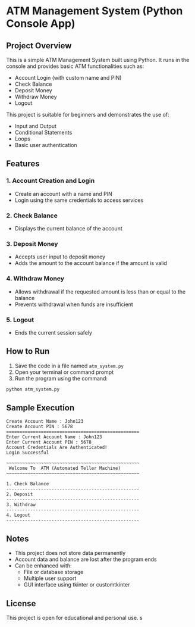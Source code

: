 # ATM Management System (Python Console App)

## Project Overview

This is a simple ATM Management System built using Python. It runs in the console and provides basic ATM functionalities such as:

- Account Login (with custom name and PIN)
- Check Balance
- Deposit Money
- Withdraw Money
- Logout

This project is suitable for beginners and demonstrates the use of:
- Input and Output
- Conditional Statements
- Loops
- Basic user authentication

## Features

### 1. Account Creation and Login
- Create an account with a name and PIN
- Login using the same credentials to access services

### 2. Check Balance
- Displays the current balance of the account

### 3. Deposit Money
- Accepts user input to deposit money
- Adds the amount to the account balance if the amount is valid

### 4. Withdraw Money
- Allows withdrawal if the requested amount is less than or equal to the balance
- Prevents withdrawal when funds are insufficient

### 5. Logout
- Ends the current session safely

## How to Run

1. Save the code in a file named `atm_system.py`
2. Open your terminal or command prompt
3. Run the program using the command:

```bash
python atm_system.py
```

## Sample Execution

```
Create Account Name : John123
Create Account PIN : 5678
==================================================
Enter Current Account Name : John123
Enter Current Account PIN : 5678
Account Credentials Are Authenticated!
Login Successful

~~~~~~~~~~~~~~~~~~~~~~~~~~~~~~~~~~~~~~~~~~~~~~~~~~
 Welcome To  ATM (Automated Teller Machine) 
~~~~~~~~~~~~~~~~~~~~~~~~~~~~~~~~~~~~~~~~~~~~~~~~~~

1. Check Balance
--------------------------------------------------
2. Deposit
--------------------------------------------------
3. Withdraw
--------------------------------------------------
4. Logout
--------------------------------------------------
```

## Notes

- This project does not store data permanently
- Account data and balance are lost after the program ends
- Can be enhanced with:
  - File or database storage
  - Multiple user support
  - GUI interface using tkinter or customtkinter

## License

This project is open for educational and personal use.
s
